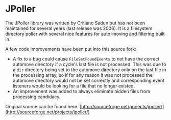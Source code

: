 JPoller
==========

The JPoller library was written by Critiano Sadun but has not been maintained for several years (last release was 2006).  It is a filesystem directory poller with several nice features for auto-moving and filtering built in.

A few code improvements have been put into this source fork:

* A fix to a bug could cause `FileSetFoundEvents` to not have the correct automove directory if a cycle's last file is not processed.  This was due to a `dir` directory being set to the automove directory only on the last file in the processing array, so if for any reason it was not processed the automove directory would not be set correctly and corresponding event listeners would be looking for a file that no longer existed.
* An improvement was added to always eliminate hidden files from processing candidacy.

Original source can be found here:  [http://sourceforge.net/projects/jpoller/](http://sourceforge.net/projects/jpoller/)
